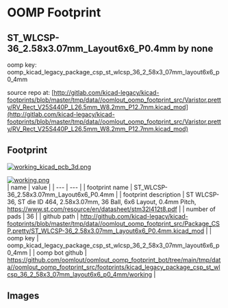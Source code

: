 # OOMP Footprint  
## ST_WLCSP-36_2.58x3.07mm_Layout6x6_P0.4mm  by none  
  
oomp key: oomp_kicad_legacy_package_csp_st_wlcsp_36_2_58x3_07mm_layout6x6_p0_4mm  
  
source repo at: [http://gitlab.com/kicad-legacy/kicad-footprints/blob/master/tmp/data//oomlout_oomp_footprint_src/Varistor.pretty/RV_Rect_V25S440P_L26.5mm_W8.2mm_P12.7mm.kicad_mod](http://gitlab.com/kicad-legacy/kicad-footprints/blob/master/tmp/data//oomlout_oomp_footprint_src/Varistor.pretty/RV_Rect_V25S440P_L26.5mm_W8.2mm_P12.7mm.kicad_mod)  
## Footprint  
  
[![working_kicad_pcb_3d.png](working_kicad_pcb_3d_600.png)](working_kicad_pcb_3d.png)  
  
[![working.png](working_600.png)](working.png)  
| name | value | 
| --- | --- | 
| footprint name | ST_WLCSP-36_2.58x3.07mm_Layout6x6_P0.4mm | 
| footprint description | ST WLCSP-36, ST die ID 464, 2.58x3.07mm, 36 Ball, 6x6 Layout, 0.4mm Pitch, https://www.st.com/resource/en/datasheet/stm32l412t8.pdf | 
| number of pads | 36 | 
| github path | http://github.com/kicad-legacy/kicad-footprints/blob/master/tmp/data//oomlout_oomp_footprint_src/Package_CSP.pretty/ST_WLCSP-36_2.58x3.07mm_Layout6x6_P0.4mm.kicad_mod | 
| oomp key | oomp_kicad_legacy_package_csp_st_wlcsp_36_2_58x3_07mm_layout6x6_p0_4mm | 
| oomp bot github | https://github.com/oomlout/oomlout_oomp_footprint_bot/tree/main/tmp/data//oomlout_oomp_footprint_src/footprints/kicad_legacy_package_csp_st_wlcsp_36_2_58x3_07mm_layout6x6_p0_4mm/working | 
## Images  
